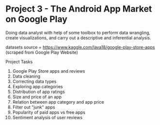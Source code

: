 # Project 3 - The Android App Market on Google Play

Doing data analyst with help of some toolbox to perform data wrangling, create visualizations, and carry out a descriptive and inferential analysis.

datasets source = https://www.kaggle.com/lava18/google-play-store-apps (scraped from Google Play Website)

Project Tasks

1. Google Play Store apps and reviews
2. Data cleaning
3. Correcting data types
4. Exploring app categories
5. Distribution of app ratings
6. Size and price of an app
7. Relation between app category and app price
8. Filter out "junk" apps
9. Popularity of paid apps vs free apps
10. Sentiment analysis of user reviews
